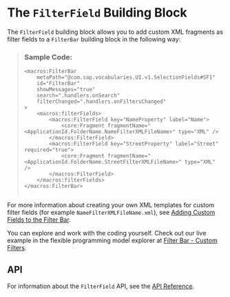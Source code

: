 <!-- loio2df783760a8e4540ad19ce5ec3ed91c8 -->

# The `FilterField` Building Block

The `FilterField` building block allows you to add custom XML fragments as filter fields to a `FilterBar` building block in the following way:

> ### Sample Code:  
> ```
> <macros:FilterBar
>     metaPath="@com.sap.vocabularies.UI.v1.SelectionFields#SF1"
>     id="FilterBar"
>     showMessages="true"
>     search=".handlers.onSearch"
>     filterChanged=".handlers.onFiltersChanged"
> >
>     <macros:filterFields>
>         <macros:FilterField key="NameProperty" label="Name">
>             <core:Fragment fragmentName="<ApplicationId.FolderName.NameFilterXMLFileName>" type="XML" />
>         </macros:FilterField>
>         <macros:FilterField key="StreetProperty" label="Street" required="true">
>             <core:Fragment fragmentName="<ApplicationId.FolderName.StreetFilterXMLFileName>" type="XML" />
>         </macros:FilterField>
>     </macros:filterFields>
> </macros:FilterBar>
> 
> 
> ```

For more information about creating your own XML templates for custom filter fields \(for example `NameFilterXMLFileName.xml`\), see [Adding Custom Fields to the Filter Bar](adding-custom-fields-to-the-filter-bar-5fb9f57.md).

You can explore and work with the coding yourself. Check out our live example in the flexible programming model explorer at [Filter Bar - Custom Filters](https://ui5.sap.com/#/api/sap.fe.macros.filterBar.FilterField).



<a name="loio2df783760a8e4540ad19ce5ec3ed91c8__section_l2r_2bs_j5b"/>

## API

For information about the `FilterField` API, see the [API Reference](https://ui5.sap.com/#/api/sap.fe.macros.filterBar.FilterField).

